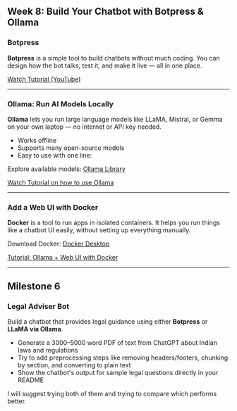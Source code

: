 ## Week 8: Build Your Chatbot with Botpress & Ollama

### Botpress

**Botpress** is a simple tool to build chatbots without much coding. You can design how the bot talks, test it, and make it live — all in one place.

[Watch Tutorial (YouTube)](https://www.youtube.com/watch?v=PGaiZfjJZi0&t=67s)

---

### Ollama: Run AI Models Locally

**Ollama** lets you run large language models like LLaMA, Mistral, or Gemma on your own laptop — no internet or API key needed.

- Works offline  
- Supports many open-source models  
- Easy to use with one line:  


Explore available models: [Ollama Library](https://ollama.com/library)

[Watch Tutorial on how to use Ollama](https://www.youtube.com/watch?v=UtSSMs6ObqY&t=615s)

---

### Add a Web UI with Docker

**Docker** is a tool to run apps in isolated containers. It helps you run things like a chatbot UI easily, without setting up everything manually.

Download Docker: [Docker Desktop](https://www.docker.com/products/docker-desktop/)

[Tutorial: Ollama + Web UI with Docker](https://www.youtube.com/watch?v=BzFafshQkWw)

---

## Milestone 6  
### Legal Adviser Bot

Build a chatbot that provides legal guidance using either **Botpress** or **LLaMA via Ollama**.

- Generate a 3000–5000 word PDF of text from ChatGPT about Indian laws and regulations  
- Try to add preprocessing steps like removing headers/footers, chunking by section, and converting to plain text  
- Show the chatbot's output for sample legal questions directly in your README

I will suggest trying both of them and trying to compare which performs better.


